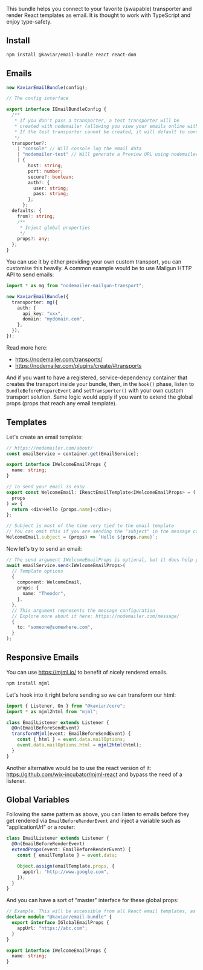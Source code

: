 This bundle helps you connect to your favorite (swapable) transporter and render React templates as email. It is thought to work with TypeScript and enjoy type-safety.

## Install

```bash
npm install @kaviar/email-bundle react react-dom
```

## Emails

```typescript
new KaviarEmailBundle(config);

// The config interface

export interface IEmailBundleConfig {
  /**
   * If you don't pass a transporter, a test transporter will be
   * created with nodemailer (allowing you view your emails online without any SMTP).
   * If the test transporter cannot be created, it will default to console
   */
  transporter?:
    | "console" // Will console log the email data
    | "nodemailer-test" // Will generate a Preview URL using nodemailer test accounts
    | {
        host: string;
        port: number;
        secure?: boolean;
        auth?: {
          user: string;
          pass: string;
        };
      };
  defaults: {
    from?: string;
    /**
     * Inject global properties
     */
    props?: any;
  };
}
```

You can use it by either providing your own custom transport, you can customise this heavily. A common example would be to use Mailgun HTTP API to send emails:

```typescript
import * as mg from "nodemailer-mailgun-transport";

new KaviarEmailBundle({
  transporter: mg({
    auth: {
      api_key: "xxx",
      domain: "mydomain.com",
    },
  }),
});
```

Read more here:

- https://nodemailer.com/transports/
- https://nodemailer.com/plugins/create/#transports

And if you want to have a registered, service-dependency container that creates the transport inside your bundle, then, in the `hook()` phase, listen to `BundleBeforePrepareEvent` and `setTransporter()` with your own custom transport solution. Same logic would apply if you want to extend the global props (props that reach any email template).

## Templates

Let's create an email template:

```typescript
// https://nodemailer.com/about/
const emailService = container.get(EmailService);

export interface IWelcomeEmailProps {
  name: string;
}

// To send your email is easy
export const WelcomeEmail: IReactEmailTemplate<IWelcomeEmailProps> = (
  props
) => {
  return <div>Hello {props.name}</div>;
};

// Subject is most of the time very tied to the email template
// You can omit this if you are sending the "subject" in the message configuration
WelcomeEmail.subject = (props) => `Hello ${props.name}`;
```

Now let's try to send an email:

```typescript
// The send argument IWelcomeEmailProps is optional, but it does help you ensure the props is correctly sent
await emailService.send<IWelcomeEmailProps>(
  // Template options
  {
    component: WelcomeEmail,
    props: {
      name: "Theodor",
    },
  },
  // This argument represents the message configuration
  // Explore more about it here: https://nodemailer.com/message/
  {
    to: "someone@somewhere.com",
  }
);
```

## Responsive Emails

You can use https://mjml.io/ to benefit of nicely rendered emails.

```bash
npm install mjml
```

Let's hook into it right before sending so we can transform our html:

```typescript
import { Listener, On } from "@kaviar/core";
import * as mjml2html from "mjml";

class EmailListener extends Listener {
  @On(EmailBeforeSendEvent)
  transformMjml(event: EmailBeforeSendEvent) {
    const { html } = event.data.mailOptions;
    event.data.mailOptions.html = mjml2html(html);
  }
}
```

Another alternative would be to use the react version of it: https://github.com/wix-incubator/mjml-react and bypass the need of a listener.

## Global Variables

Following the same pattern as above, you can listen to emails before they get rendered via `EmailBeforeRenderEvent` and inject a variable such as "applicationUrl" or a router:

```ts
class EmailListener extends Listener {
  @On(EmailBeforeRenderEvent)
  extendProps(event: EmailBeforeRenderEvent) {
    const { emailTemplate } = event.data;

    Object.assign(emailTemplate.props, {
      appUrl: "http://www.google.com",
    });
  }
}
```

And you can have a sort of "master" interface for these global props:

```ts
// Example. This will be accessible from all React email templates, as long with their defined properties.
declare module "@kaviar/email-bundle" {
  export interface IGlobalEmailProps {
    appUrl: "https://abc.com";
  }
}

export interface IWelcomeEmailProps {
  name: string;
}
```

